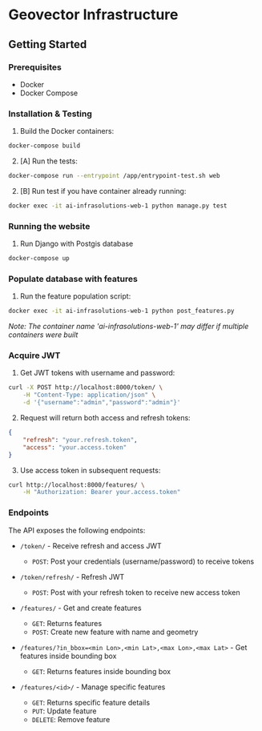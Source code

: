 # Geovector Infrastructure

## Getting Started

### Prerequisites
- Docker
- Docker Compose

### Installation & Testing

1. Build the Docker containers:
```bash
docker-compose build
```

2. [A] Run the tests:
```bash
docker-compose run --entrypoint /app/entrypoint-test.sh web
```

2. [B] Run test if you have container already running:
```bash
docker exec -it ai-infrasolutions-web-1 python manage.py test
```

### Running the website

1. Run Django with Postgis database
 ```bash
docker-compose up
```

### Populate database with features
1. Run the feature population script:
```bash
docker exec -it ai-infrasolutions-web-1 python post_features.py
```
*Note: The container name 'ai-infrasolutions-web-1' may differ if multiple containers were built*


### Acquire JWT
1. Get JWT tokens with username and password:
```bash
curl -X POST http://localhost:8000/token/ \
    -H "Content-Type: application/json" \
    -d '{"username":"admin","password":"admin"}'
```

2. Request will return both access and refresh tokens:
```json
{
    "refresh": "your.refresh.token",
    "access": "your.access.token"
}
```

3. Use access token in subsequent requests:
```bash
curl http://localhost:8000/features/ \
    -H "Authorization: Bearer your.access.token"
```


### Endpoints
The API exposes the following endpoints:

- `/token/` - Receive refresh and access JWT 
    - `POST`: Post your credentials (username/password) to receive tokens

- `/token/refresh/` - Refresh JWT 
    - `POST`: Post with your refresh token to receive new access token

- `/features/` - Get and create features
    - `GET`: Returns features 
    - `POST`: Create new feature with name and geometry

- `/features/?in_bbox=<min Lon>,<min Lat>,<max Lon>,<max Lat>` - Get features inside bounding box
    - `GET`: Returns features inside bounding box

- `/features/<id>/` - Manage specific features
    - `GET`: Returns specific feature details
    - `PUT`: Update feature
    - `DELETE`: Remove feature
